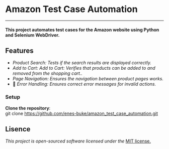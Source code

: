 #  **Amazon Test Case Automation**
---
#### This project automates test cases for the Amazon website using Python and Selenium WebDriver.

## **Features**

- *Product Search: Tests if the search results are displayed correctly.*
- *Add to Cart: Add to Cart: Verifies that products can be added to and removed from the shopping cart..*
- *Page Navigation: Ensures the navigation between product pages works.*
- 🔶 *Error Handling: Ensures correct error messages for invalid actions.*
 
### Setup

   **Clone the repository**:  
git clone https://github.com/enes-buke/amazon_test_case_automation.git

## **Lisence**  
_This project is open-sourced software licensed under the_ [MIT license.](Lisence.md)
